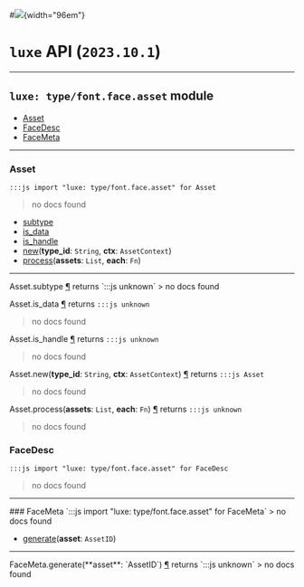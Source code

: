 #![](../../images/luxe-dark.svg){width="96em"}

# `luxe` API (`2023.10.1`)  


---

## `luxe: type/font.face.asset` module

- [Asset](#asset)   
- [FaceDesc](#facedesc)   
- [FaceMeta](#facemeta)   

---

### Asset
`:::js import "luxe: type/font.face.asset" for Asset`
> no docs found

- [subtype](#Asset.subtype)
- [is_data](#Asset.is_data)
- [is_handle](#Asset.is_handle)
- [new](#Asset.new+2)(**type_id**: `String`, **ctx**: `AssetContext`)
- [process](#Asset.process+2)(**assets**: `List`, **each**: `Fn`)

<hr/>
<endpoint module="luxe: type/font.face.asset" class="Asset" signature="subtype"></endpoint>
<signature id="Asset.subtype">Asset.subtype
<a class="headerlink" href="#Asset.subtype" title="Permanent link">¶</a></signature>
<span class='api_ret'>returns</span> `:::js unknown`
> no docs found   

<endpoint module="luxe: type/font.face.asset" class="Asset" signature="is_data"></endpoint>
<signature id="Asset.is_data">Asset.is_data
<a class="headerlink" href="#Asset.is_data" title="Permanent link">¶</a></signature>
<span class='api_ret'>returns</span> `:::js unknown`
> no docs found   

<endpoint module="luxe: type/font.face.asset" class="Asset" signature="is_handle"></endpoint>
<signature id="Asset.is_handle">Asset.is_handle
<a class="headerlink" href="#Asset.is_handle" title="Permanent link">¶</a></signature>
<span class='api_ret'>returns</span> `:::js unknown`
> no docs found   

<endpoint module="luxe: type/font.face.asset" class="Asset" signature="new(type_id : String, ctx : AssetContext)"></endpoint>
<signature id="Asset.new+2">Asset.new(**type_id**: `String`, **ctx**: `AssetContext`)
<a class="headerlink" href="#Asset.new+2" title="Permanent link">¶</a></signature>
<span class='api_ret'>returns</span> `:::js Asset`
> no docs found   

<endpoint module="luxe: type/font.face.asset" class="Asset" signature="process(assets : List, each : Fn)"></endpoint>
<signature id="Asset.process+2">Asset.process(**assets**: `List`, **each**: `Fn`)
<a class="headerlink" href="#Asset.process+2" title="Permanent link">¶</a></signature>
<span class='api_ret'>returns</span> `:::js unknown`
> no docs found   

### FaceDesc
`:::js import "luxe: type/font.face.asset" for FaceDesc`
> no docs found


<hr/>
### FaceMeta
`:::js import "luxe: type/font.face.asset" for FaceMeta`
> no docs found

- [generate](#FaceMeta.generate)(**asset**: `AssetID`)

<hr/>
<endpoint module="luxe: type/font.face.asset" class="FaceMeta" signature="generate(asset : AssetID)"></endpoint>
<signature id="FaceMeta.generate">FaceMeta.generate(**asset**: `AssetID`)
<a class="headerlink" href="#FaceMeta.generate" title="Permanent link">¶</a></signature>
<span class='api_ret'>returns</span> `:::js unknown`
> no docs found   

